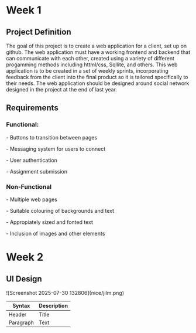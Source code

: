 <h1>Week 1</h1>

<p></p>

<h2>Project Definition</h2>
<p>The goal of this project is to create a web application for a client, set up on github. The web application must have a working frontend and backend that can communicate with each other, created using a variety of different progamming methods including httml/css, Sqllite, and others. This web application is to be created in a set of weekly sprints, incorporating feedback from the client into the final product so it is tailored specifically to their needs. The web application should be designed around social network designed in the project at the end of last year.</p>

<p><h2>Requirements</h2></p>
<p><h3>Functional:</h3></p>
<p>- Buttons to transition between pages</p>
<p>- Messaging system for users to connect</p>
<p>- User authentication</p>
<p>- Assignment submission</p>

<p><h3>Non-Functional</h3></p>
<p>- Multiple web pages</p>
<p>- Suitable colouring of backgrounds and text</p>
<p>- Appropiately sized and fonted text</p>
<p>- Inclusion of images and other elements</p>

<p></p>

<p><h1>Week 2</h1></p>

<p></p>

<h2>UI Design</h2>
![Screenshot 2025-07-30 132806](nice/jilm.png)

<p></p>

| Syntax | Description |
| ----------- | ----------- |
| Header | Title |
| Paragraph | Text |